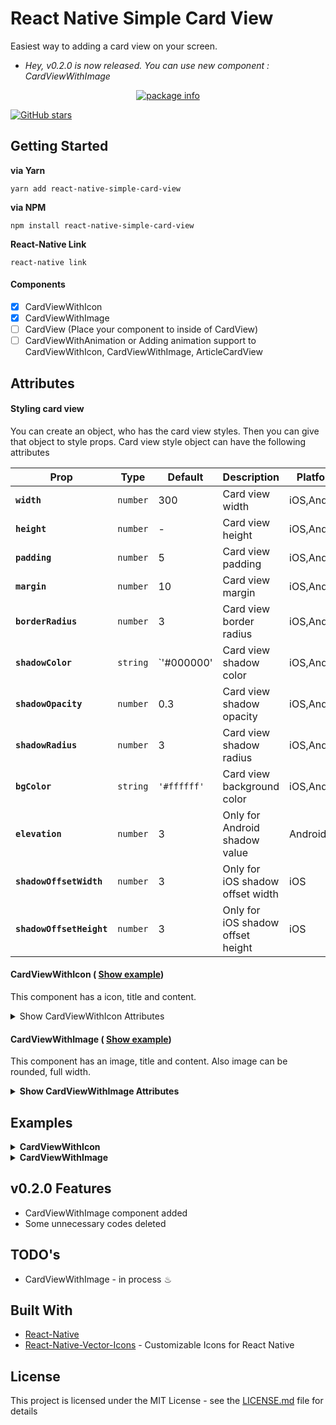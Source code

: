 # React Native Simple Card View

Easiest way to adding a card view on your screen.

- *Hey, v0.2.0 is now released. You can use new component : CardViewWithImage*

<p align="center"><a href="https://www.npmjs.com/package/react-native-simple-card-view" target="_blank"><img src="https://nodei.co/npm/react-native-simple-card-view.png?downloads=true&downloadRank=true&stars=true" alt="package info" /></a></p>

[![GitHub stars](https://img.shields.io/github/stars/talut/react-native-simple-card-view.svg?style=social&label=Stars&style=flat-square)](https://github.com/talut/react-native-simple-card-view)

## Getting Started

**via Yarn**

```
yarn add react-native-simple-card-view
```

**via NPM**

```
npm install react-native-simple-card-view
```

**React-Native Link**

```
react-native link

```

#### Components

- [x] CardViewWithIcon
- [x] CardViewWithImage
- [ ] CardView (Place your component to inside of CardView)
- [ ] CardViewWithAnimation or Adding animation support to CardViewWithIcon, CardViewWithImage, ArticleCardView

## Attributes

#### Styling card view

You can create an object, who has the card view styles.
Then you can give that object to style props. Card view style object can have the following attributes

| Prop | Type | Default | Description | Platform |
|---|---|---|---|---|
|**`width`**|`number`| 300 | Card view width |iOS,Android|
|**`height`**|`number`| - | Card view height |iOS,Android|
|**`padding`**|`number`| 5 | Card view padding |iOS,Android|
|**`margin`**|`number`| 10 | Card view margin |iOS,Android|
|**`borderRadius`**|`number`| 3 | Card view border radius|iOS,Android|
|**`shadowColor`**|`string`| `'#000000' | Card view shadow color |iOS,Android|
|**`shadowOpacity`**|`number`| 0.3 | Card view shadow opacity |iOS,Android|
|**`shadowRadius`**|`number`| 3 | Card view shadow radius |iOS,Android|
|**`bgColor`**|`string`| `'#ffffff'` | Card view background color |iOS,Android|
|**`elevation`**|`number`| 3 | Only for Android shadow value  |Android|
|**`shadowOffsetWidth`**|`number`| 3 | Only for iOS shadow offset width  |iOS|
|**`shadowOffsetHeight`**|`number`| 3 | Only for iOS shadow offset height  |iOS|

#### CardViewWithIcon ( [Show example](#cardviewwithicon))

This component has a icon, title and content.

<details>
  <summary>Show CardViewWithIcon Attributes</summary>

  | Prop | Type | Default | Description | Platform |
  |---|---|---|---|---|
  |**`iosIcon`**|`string`| ios-bonfire-outline | Card view icon name, icon list : [ionicons](https://ionicframework.com/docs/ionicons/) |iOS|
  |**`androidIcon`**|`string`| md-bonfire | Card view icon name, icon list : [ionicons](https://ionicframework.com/docs/ionicons/) |Android|
  |**`iconColor`**|`string`| `#FFFFFF` | Icon color - (hex, rgba, rgb) |iOS,Android|
  |**`withBorder`**|`boolean`| false | Add a border to icon |iOS,Android|
  |**`roundedIconBg`**|`boolean`| true | For making rounded background  |iOS,Android|
  |**`borderColor`**|`string`| - | Icon border color - (hex, rgba, rgb) |iOS,Android|
  |**`borderWidth`**|`number`| - | Icon border width |iOS,Android|
  |**`withBackground`**|`boolean`| true | Set background color for icon|iOS,Android|
  |**`iconBgColor`**|`string`| `#5E35B1` | Icon background color - (hex, rgba, rgb)|iOS,Android|
  |**`title`**|`string`| - | Card view title |iOS,Android|
  |**`titleTextAlign`**|`string`| center | Card view title text align |iOS,Android|
  |**`titleFontWeight`**|`string`| bold | Card view title font weight |iOS,Android|
  |**`titleFontSize`**|`number`| 14 | Card view title font size |iOS,Android|
  |**`titlePaddingBottom`**|`number`| 10 | Card view title padding bottom|iOS,Android|
  |**`titlePaddingTop`**|`number`| - | Card view title padding top |iOS,Android|
  |**`titlePaddingLeft`**|`number`| - | Card view title padding left |iOS,Android|
  |**`titlePaddingRight`**|`number`| - | Card view title padding right |iOS,Android|
  |**`contentFontWeight`**|`string`| 300 | Card view content font weight  |iOS,Android|
  |**`contentTextAlign`**|`string`| justify | Card view content text align |iOS,Android|
  |**`contentFontSize`**|`number`| 12 | Card view content font size |iOS,Android|
  |**`contentPaddingLeft`**|`number`| 10 | Card view content padding left  |iOS,Android|
  |**`contentPaddingRight`**|`number`| 10 | Card view content padding right  |iOS,Android|
  |**`contentPaddingBottom`**|`number`| 10 | Card view content padding bottom  |iOS,Android|
  |**`contentPaddingTop`**|`number`| - | Card view content padding top props  |iOS,Android|
  |**`onPress`**|`func`| - | onPress function |iOS,Android|

</details>


#### CardViewWithImage ( [Show example](#cardviewwithimage))

This component has an image, title and content. Also image can be rounded, full width.

<details><summary><b>Show CardViewWithImage Attributes</b></summary>

- updated.....

  | Prop | Type | Default | Description | Platform |
  |---|---|---|---|---|
  |**`imageComponent`**|`object`| - | You can place easily your own image component |iOS,Android|

</details>


## Examples

<details><summary><b>CardViewWithIcon</b></summary>

<p align="center"><img width="300" height="400" src="https://s9.postimg.org/748niqban/card_View_With_Icon.png" alt="CardViewWithIcon Example" /><img width="400" height="700" src="https://i.lensdump.com/i/hQdxa.gif" alt="CardViewWithIcon Example" /></p>

```jsx
import { CardViewWithIcon } from 'react-native-simple-card-view'
```

```jsx
            <CardViewWithIcon
              androidIcon={ 'md-bonfire' }
              iosIcon={ 'ios-bonfire-outline' }
              iconBgColor={ '#b13757' }
              iconColor={ '#FFFFFF' }
              title={ 'LOREM IPSUM' }
              content={ 'Lorem ipsum dolor sit amet, consectetur adipiscing elit' }
            />
```

</details>

<details><summary><b>CardViewWithImage</b></summary>

<p align="center">
<a href="https://s9.postimg.org/qxh30azpb/Simulator_Screen_Shot_-_i_Phone_8_-_2018-02-21_at_17.49.43.png">
<img src="https://s9.postimg.org/pxvdia4rj/Simulator_Screen_Shot_-_i_Phone_8_-_2018-02-21_at_17.49.43.png" alt="CardViewWithIcon Example" />
</a>
</p>

```jsx
import { CardViewWithImage } from 'react-native-simple-card-view'
```

```jsx
          <CardViewWithImage
            width={ (Dimensions.get('window').width / 2) - 20 }
            source={ {uri: 'https://placeimg.com/640/480/nature'} }
            content={ 'Lorem ipsum dolor sit amet, consectetur adipisicing elit. At aut distinctio!' }
            title={ 'React Nature :D' }
            imageWidth={ '100%' }
            imageHeight={ 100 }
            roundedImage={ false }
          />
          <CardViewWithImage
            width={ (Dimensions.get('window').width / 2) - 20 }
            content={ 'Lorem ipsum dolor sit amet, consectetur adipisicing elit. At aut distinctio!' }
            source={ {uri: 'https://placeimg.com/640/480/tech'} }
            title={ 'Hello World!' }
            imageWidth={ 100 }
            imageHeight={ 100 }
            roundedImage={ true }
            roundedImageValue={ 50 }
            imageShadow={ true }
            imageMargin={ {top: 10} }
          />
          <CardViewWithImage
            width={ Dimensions.get('window').width - 20 }
            source={ {uri: 'https://placeimg.com/640/480/people'} }
            content={ 'Lorem ipsum dolor sit amet, consectetur adipiscing elit, sed do eiusmod tempor incididunt ut labore et dolore magna aliqua. Ut enim ad minim veniam, quis nostrud exercitation ullamco laboris nisi ut aliquip ex ea commodo consequat. Duis aute irure dolor in !' }
            title={ 'Hello World!' }
            imageHeight={ 200 }
            roundedImage={ false }
            imageShadow={ true }
          />
```

</details>

## v0.2.0 Features

- CardViewWithImage component added
- Some unnecessary codes deleted

## TODO's

  - CardViewWithImage - in process ♨

## Built With

* [React-Native](https://facebook.github.io/react-native/)
* [React-Native-Vector-Icons](https://github.com/oblador/react-native-vector-icons) - Customizable Icons for React Native

## License

This project is licensed under the MIT License - see the [LICENSE.md](LICENSE.md) file for details
